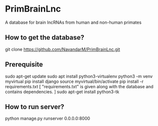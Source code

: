 # PrimBrainLnc
A database for brain lncRNAs from human and non-human primates

## How to get the database?
git clone https://github.com/NavandarM/PrimBrainLnc.git

## Prerequisite
sudo apt-get update
sudo apt install python3-virtualenv
python3 -m venv myvirtual
pip install django
source myvirtual/bin/activate
pip install -r requirements.txt  [ "requirements.txt" is given along with the database and contains dependencies. ]
sudo apt-get install python3-tk

## How to run server?
python manage.py runserver 0.0.0.0:8000
